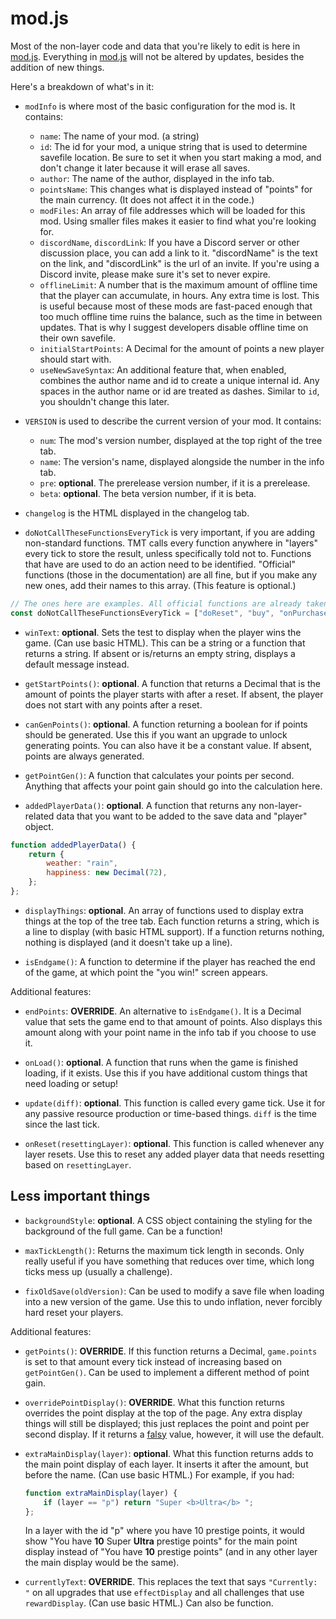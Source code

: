 # mod.js

Most of the non-layer code and data that you're likely to edit is here in [mod.js](/js/mod.js).
Everything in [mod.js](/js/mod.js) will not be altered by updates, besides the addition of new things.

Here's a breakdown of what's in it:

- `modInfo` is where most of the basic configuration for the mod is. It contains:

    - `name`: The name of your mod. (a string)
    - `id`: The id for your mod, a unique string that is used to determine savefile location. Be sure to set it when you start making a mod, and don't change it later because it will erase all saves.
    - `author`: The name of the author, displayed in the info tab.
    - `pointsName`: This changes what is displayed instead of "points" for the main currency. (It does not affect it in the code.)
    - `modFiles`: An array of file addresses which will be loaded for this mod. Using smaller files makes it easier to find what you're looking for.
    - `discordName`, `discordLink`: If you have a Discord server or other discussion place, you can add a link to it.
        "discordName" is the text on the link, and "discordLink" is the url of an invite. If you're using a Discord invite, please make sure it's set to never expire.
    - `offlineLimit`: A number that is the maximum amount of offline time that the player can accumulate, in hours. Any extra time is lost.
        This is useful because most of these mods are fast-paced enough that too much offline time ruins the balance, such as the time in between updates. That is why I suggest developers disable offline time on their own savefile.
    - `initialStartPoints`: A Decimal for the amount of points a new player should start with.
    - `useNewSaveSyntax`: An additional feature that, when enabled, combines the author name and id to create a unique internal id. Any spaces in the author name or id are treated as dashes. Similar to `id`, you shouldn't change this later.

- `VERSION` is used to describe the current version of your mod. It contains:

    - `num`: The mod's version number, displayed at the top right of the tree tab.
    - `name`: The version's name, displayed alongside the number in the info tab.
    - `pre`: **optional**. The prerelease version number, if it is a prerelease.
    - `beta`: **optional**. The beta version number, if it is beta.

- `changelog` is the HTML displayed in the changelog tab.

- `doNotCallTheseFunctionsEveryTick` is very important, if you are adding non-standard functions. TMT calls every function anywhere in "layers" every tick to store the result, unless specifically told not to. Functions that have are used to do an action need to be identified. "Official" functions (those in the documentation) are all fine, but if you make any new ones, add their names to this array. (This feature is optional.)

```js
// The ones here are examples. All official functions are already taken care of.
const doNotCallTheseFunctionsEveryTick = ["doReset", "buy", "onPurchase", "blowUpEverything"];
```

- `winText`: **optional**. Sets the test to display when the player wins the game. (Can use basic HTML). This can be a string or a function that returns a string. If  absent or is/returns an empty string, displays a default message instead.

- `getStartPoints()`: **optional**. A function that returns a Decimal that is the amount of points the player starts with after a reset. If absent, the player does not start with any points after a reset.

- `canGenPoints()`: **optional**. A function returning a boolean for if points should be generated. Use this if you want an upgrade to unlock generating points. You can also have it be a constant value. If absent, points are always generated.

- `getPointGen()`: A function that calculates your points per second. Anything that affects your point gain should go into the calculation here.

- `addedPlayerData()`: **optional**. A function that returns any non-layer-related data that you want to be added to the save data and "player" object.

```js
function addedPlayerData() {
    return {
        weather: "rain",
        happiness: new Decimal(72),
    };
};
```

- `displayThings`: **optional**. An array of functions used to display extra things at the top of the tree tab. Each function returns a string, which is a line to display (with basic HTML support). If a function returns nothing, nothing is displayed (and it doesn't take up a line).

- `isEndgame()`: A function to determine if the player has reached the end of the game, at which point the "you win!" screen appears.

Additional features:

- `endPoints`: **OVERRIDE**. An alternative to `isEndgame()`. It is a Decimal value that sets the game end to that amount of points. Also displays this amount along with your point name in the info tab if you choose to use it.

- `onLoad()`: **optional**. A function that runs when the game is finished loading, if it exists. Use this if you have additional custom things that need loading or setup!

- `update(diff)`: **optional**. This function is called every game tick. Use it for any passive resource production or time-based things. `diff` is the time since the last tick.

- `onReset(resettingLayer)`: **optional**. This function is called whenever any layer resets. Use this to reset any added player data that needs resetting based on `resettingLayer`.

## Less important things

- `backgroundStyle`: **optional**. A CSS object containing the styling for the background of the full game. Can be a function!

- `maxTickLength()`: Returns the maximum tick length in seconds. Only really useful if you have something that reduces over time, which long ticks mess up (usually a challenge).

- `fixOldSave(oldVersion)`: Can be used to modify a save file when loading into a new version of the game. Use this to undo inflation, never forcibly hard reset your players.

Additional features:

- `getPoints()`: **OVERRIDE**. If this function returns a Decimal, `game.points` is set to that amount every tick instead of increasing based on `getPointGen()`. Can be used to implement a different method of point gain.

- `overridePointDisplay()`: **OVERRIDE**. What this function returns overrides the point display at the top of the page. Any extra display things will still be displayed; this just replaces the point and point per second display. If it returns a [falsy](https://developer.mozilla.org/en-US/docs/Glossary/Falsy) value, however, it will use the default.

- `extraMainDisplay(layer)`: **optional**. What this function returns adds to the main point display of each layer. It inserts it after the amount, but before the name. (Can use basic HTML.) For example, if you had:

    ```js
    function extraMainDisplay(layer) {
        if (layer == "p") return "Super <b>Ultra</b> ";
    };
    ```

    In a layer with the id "p" where you have 10 prestige points, it would show "You have **10** Super **Ultra** prestige points" for the main point display instead of "You have **10** prestige points" (and in any other layer the main display would be the same).

- `currentlyText`: **OVERRIDE**. This replaces the text that says `"Currently: "` on all upgrades that use `effectDisplay` and all challenges that use `rewardDisplay`. (Can use basic HTML.) Can also be function.

